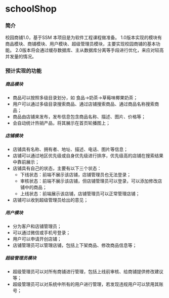 # schoolShop
### 简介
校园商铺1.0，基于SSM
本项目是为软件工程课程做准备。
1.0版本实现的模块有商品模块、商铺模块、用户模块、超级管理员模块，主要实现校园商铺的基本功能。
2.0版本将会通过缓存数据库、主从数据库分离等手段进行优化，来应对较高并发量的情况。
### 预计实现的功能
##### 商品模块
- 商品可以按照多级目录划分，如 食品->奶茶->草莓味椰果奶茶；
- 用户可以通过多级目录搜索商品、通过店铺搜索商品、通过商品名称搜索商品；
- 商品由店铺来发布，发布信息包含商品名称、描述、图片、价格等；
- 会自动统计热销产品，将其展示在首页轮播图上；
##### 店铺模块
- 店铺具有名称、拥有者、地址、描述、电话、图片等信息；
- 店铺可以通过地区优先级或自身优先级进行排序，优先级高的店铺在搜索结果中靠前展示；
- 店铺具有自己的状态，主要有以下三个状态：
  - 下线状态：前端不展示该店铺，店铺管理员也无法登录；
  - 审核状态：前端不展示该店铺，但店铺管理员可以登录，可以添加修改店铺中的商品；
  - 上线状态：前端展示该店铺，店铺管理员可以正常管理店铺；
- 店铺可以收到超级管理员给出的意见；
##### 用户模块
- 分为客户和店铺管理员；
- 可以通过微信或手机号登录；
- 用户可以申请开创店铺；
- 店铺管理员可以管理店铺，包括上下架商品、修改商品信息等；
##### 超级管理员模块
- 超级管理员可以对所有商铺进行管理，包括上线前审核、给商铺提供修改建议等；
- 超级管理员可以对系统中所有的用户进行管理，若发现违规用户可以禁用其账号；

